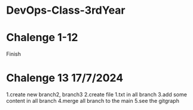 # DevOps-Class-3rdYear

# Chalenge 1-12
Finish

# Chalenge 13 17/7/2024
1.create new branch2, branch3
2.create file 1.txt in all branch
3.add some content in all branch 
4.merge all branch to the main
5.see the gitgraph 


